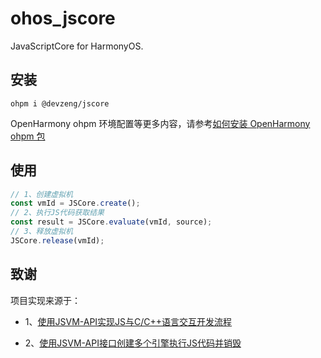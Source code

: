 # ohos_jscore

JavaScriptCore for HarmonyOS.

## 安装

```shell
ohpm i @devzeng/jscore
```

OpenHarmony ohpm 环境配置等更多内容，请参考[如何安装 OpenHarmony ohpm 包](https://ohpm.openharmony.cn/#/cn/help/downloadandinstall)

## 使用

```javascript
// 1、创建虚拟机
const vmId = JSCore.create();
// 2、执行JS代码获取结果
const result = JSCore.evaluate(vmId, source);
// 3、释放虚拟机
JSCore.release(vmId);
```

## 致谢

项目实现来源于：

- 1、[使用JSVM-API实现JS与C/C++语言交互开发流程](https://developer.huawei.com/consumer/cn/doc/harmonyos-guides-V5/use-jsvm-process-V5)

- 2、[使用JSVM-API接口创建多个引擎执行JS代码并销毁](https://gitee.com/openharmony/docs/blob/master/zh-cn/application-dev/napi/use-jsvm-runtime-task.md)